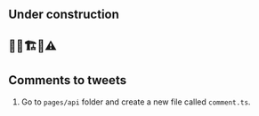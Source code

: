 ## Under construction

## 👷‍♂️🏗️🚧⚠️

## Comments to tweets

1. Go to `pages/api` folder and create a new file called `comment.ts`.
